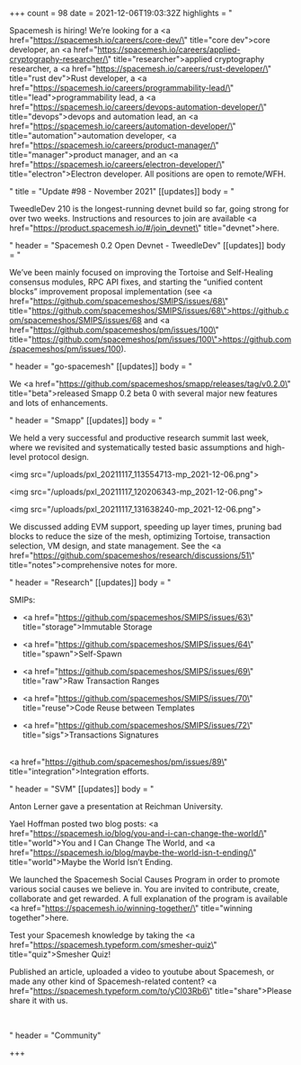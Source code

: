 +++
count = 98
date = 2021-12-06T19:03:32Z
highlights = "<p>Spacemesh is hiring! We’re looking for a <a href=\"https://spacemesh.io/careers/core-dev/\" title=\"core dev\">core developer</a>, an <a href=\"https://spacemesh.io/careers/applied-cryptography-researcher/\" title=\"researcher\">applied cryptography researcher</a>, a <a href=\"https://spacemesh.io/careers/rust-developer/\" title=\"rust dev\">Rust developer</a>, a <a href=\"https://spacemesh.io/careers/programmability-lead/\" title=\"lead\">programmability lead</a>, a <a href=\"https://spacemesh.io/careers/devops-automation-developer/\" title=\"devops\">devops and automation lead</a>, an <a href=\"https://spacemesh.io/careers/automation-developer/\" title=\"automation\">automation developer</a>, <a href=\"https://spacemesh.io/careers/product-manager/\" title=\"manager\">product manager</a>, and an <a href=\"https://spacemesh.io/careers/electron-developer/\" title=\"electron\">Electron developer</a>. All positions are open to remote/WFH.</p><p></p>"
title = "Update #98 - November 2021"
[[updates]]
body = "<p>TweedleDev 210 is the longest-running devnet build so far, going strong for over two weeks. Instructions and resources to join are available <a href=\"https://product.spacemesh.io/#/join_devnet\" title=\"devnet\">here</a>.</p>"
header = "Spacemesh 0.2 Open Devnet - TweedleDev"
[[updates]]
body = "<p>We’ve been mainly focused on improving the Tortoise and Self-Healing consensus modules, RPC API fixes, and starting the “unified content blocks” improvement proposal implementation (see <a href=\"https://github.com/spacemeshos/SMIPS/issues/68\" title=\"https://github.com/spacemeshos/SMIPS/issues/68\">https://github.com/spacemeshos/SMIPS/issues/68</a> and <a href=\"https://github.com/spacemeshos/pm/issues/100\" title=\"https://github.com/spacemeshos/pm/issues/100\">https://github.com/spacemeshos/pm/issues/100</a>).</p>"
header = "go-spacemesh"
[[updates]]
body = "<p>We <a href=\"https://github.com/spacemeshos/smapp/releases/tag/v0.2.0\" title=\"beta\">released Smapp 0.2 beta 0</a> with several major new features and lots of enhancements.</p>"
header = "Smapp"
[[updates]]
body = "<p>We held a very successful and productive research summit last week, where we revisited and systematically tested basic assumptions and high-level protocol design.</p><p><img src=\"/uploads/pxl_20211117_113554713-mp_2021-12-06.png\"></p><p><img src=\"/uploads/pxl_20211117_120206343-mp_2021-12-06.png\"></p><p><img src=\"/uploads/pxl_20211117_131638240-mp_2021-12-06.png\"></p><p>We discussed adding EVM support, speeding up layer times, pruning bad blocks to reduce the size of the mesh, optimizing Tortoise, transaction selection, VM design, and state management. See the <a href=\"https://github.com/spacemeshos/research/discussions/51\" title=\"notes\">comprehensive notes</a> for more.</p><p></p>"
header = "Research"
[[updates]]
body = "<p>SMIPs:</p><ul><li><p><a href=\"https://github.com/spacemeshos/SMIPS/issues/63\" title=\"storage\">Immutable Storage</a></p></li><li><p><a href=\"https://github.com/spacemeshos/SMIPS/issues/64\" title=\"spawn\">Self-Spawn</a></p></li><li><p><a href=\"https://github.com/spacemeshos/SMIPS/issues/69\" title=\"raw\">Raw Transaction Ranges</a></p></li><li><p><a href=\"https://github.com/spacemeshos/SMIPS/issues/70\" title=\"reuse\">Code Reuse between Templates</a></p></li><li><p><a href=\"https://github.com/spacemeshos/SMIPS/issues/72\" title=\"sigs\">Transactions Signatures</a></p></li></ul><p><br><a href=\"https://github.com/spacemeshos/pm/issues/89\" title=\"integration\">Integration efforts</a>.</p>"
header = "SVM"
[[updates]]
body = "<p>Anton Lerner gave a presentation at Reichman University.</p><p>Yael Hoffman posted two blog posts: <a href=\"https://spacemesh.io/blog/you-and-i-can-change-the-world/\" title=\"world\">You and I Can Change The World</a>, and <a href=\"https://spacemesh.io/blog/maybe-the-world-isn-t-ending/\" title=\"world\">Maybe the World Isn’t Ending</a>.</p><p>We launched the Spacemesh Social Causes Program in order to promote various social causes we believe in. You are invited to contribute, create, collaborate and get rewarded. A full explanation of the program is available <a href=\"https://spacemesh.io/winning-together/\" title=\"winning together\">here</a>.</p><p>Test your Spacemesh knowledge by taking the <a href=\"https://spacemesh.typeform.com/smesher-quiz\" title=\"quiz\">Smesher Quiz</a>!</p><p>Published an article, uploaded a video to youtube about Spacemesh, or made any other kind of Spacemesh-related content? <a href=\"https://spacemesh.typeform.com/to/yCI03Rb6\" title=\"share\">Please share it with us</a>.</p><p><br></p>"
header = "Community"

+++
